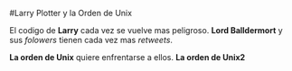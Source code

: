 #Larry Plotter y la Orden de Unix

El codigo de **Larry** cada vez se vuelve mas peligroso.
**Lord Balldermort** y sus *folowers* tienen cada vez mas *retweets*.

**La orden de Unix** quiere enfrentarse a ellos.
**La orden de Unix2**
